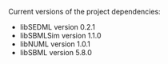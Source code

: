 Current versions of the project dependencies:
* libSEDML version 0.2.1
* libSBMLSim version 1.1.0
* libNUML version 1.0.1
* libSBML version 5.8.0